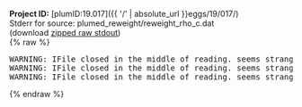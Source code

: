 **Project ID:** [plumID:19.017]({{ '/' | absolute_url }}eggs/19/017/)  
Stderr for source:  plumed_reweight/reweight_rho_c.dat   
(download [zipped raw stdout](reweight_rho_c.dat.plumed.stdout.txt.zip))  
{% raw %}
<pre>
WARNING: IFile closed in the middle of reading. seems strange!
WARNING: IFile closed in the middle of reading. seems strange!
WARNING: IFile closed in the middle of reading. seems strange!
</pre>
{% endraw %}
